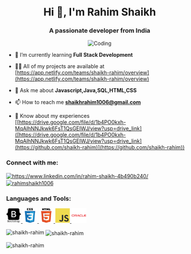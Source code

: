 <h1 align="center">Hi 👋, I'm Rahim Shaikh</h1>
<h3 align="center">A passionate developer from India</h3>
<div align="center"><img   alt="Coding" width="500" src="https://media.licdn.com/dms/image/D5612AQGOmwfIE5mlWA/article-cover_image-shrink_720_1280/0/1674617947228?e=2147483647&v=beta&t=FTU_isQ6VYfV5D_ueFHPWvT8ZqgDeJG3yr8Mi8lpfk0"/>
</div>


- 🌱 I’m currently learning **Full Stack Development**

- 👨‍💻 All of my projects are available at [https://app.netlify.com/teams/shaikh-rahim/overview](https://app.netlify.com/teams/shaikh-rahim/overview)

- 💬 Ask me about **Javascript,Java,SQL,HTML,CSS**

- 📫 How to reach me **shaikhrahim1006@gmail.com**

- 📄 Know about my experiences [[https://drive.google.com/file/d/1b4PO0kxh-MqAlhNNJkwk6FsT1QsGEIWJ/view?usp=drive_link]([https://drive.google.com/file/d/1b4PO0kxh-MqAlhNNJkwk6FsT1QsGEIWJ/view?usp=drive_link](https://github.com/shaikh-rahim)](https://github.com/shaikh-rahim))

<h3 align="left">Connect with me:</h3>
<p align="left">
<a href="https://linkedin.com/in/https://www.linkedin.com/in/rahim-shaikh-4b490b240/" target="blank"><img align="center" src="https://raw.githubusercontent.com/rahuldkjain/github-profile-readme-generator/master/src/images/icons/Social/linked-in-alt.svg" alt="https://www.linkedin.com/in/rahim-shaikh-4b490b240/" height="30" width="40" /></a>
<a href="https://instagram.com/rahimshaikh1006" target="blank"><img align="center" src="https://raw.githubusercontent.com/rahuldkjain/github-profile-readme-generator/master/src/images/icons/Social/instagram.svg" alt="rahimshaikh1006" height="30" width="40" /></a>
</p>

<h3 align="left">Languages and Tools:</h3>
<p align="left"> <a href="https://getbootstrap.com" target="_blank" rel="noreferrer"> <img src="https://raw.githubusercontent.com/devicons/devicon/master/icons/bootstrap/bootstrap-plain-wordmark.svg" alt="bootstrap" width="40" height="40"/> </a> <a href="https://www.w3schools.com/css/" target="_blank" rel="noreferrer"> <img src="https://raw.githubusercontent.com/devicons/devicon/master/icons/css3/css3-original-wordmark.svg" alt="css3" width="40" height="40"/> </a> <a href="https://www.w3.org/html/" target="_blank" rel="noreferrer"> <img src="https://raw.githubusercontent.com/devicons/devicon/master/icons/html5/html5-original-wordmark.svg" alt="html5" width="40" height="40"/> </a> <a href="https://developer.mozilla.org/en-US/docs/Web/JavaScript" target="_blank" rel="noreferrer"> <img src="https://raw.githubusercontent.com/devicons/devicon/master/icons/javascript/javascript-original.svg" alt="javascript" width="40" height="40"/> </a> <a href="https://www.oracle.com/" target="_blank" rel="noreferrer"> <img src="https://raw.githubusercontent.com/devicons/devicon/master/icons/oracle/oracle-original.svg" alt="oracle" width="40" height="40"/> </a> </p>

<p><img align="left" src="https://github-readme-stats.vercel.app/api/top-langs?username=shaikh-rahim&show_icons=true&locale=en&layout=compact" alt="shaikh-rahim" /></p>

<p>&nbsp;<img align="center" src="https://github-readme-stats.vercel.app/api?username=shaikh-rahim&show_icons=true&locale=en" alt="shaikh-rahim" /></p>

<p><img align="center" src="https://github-readme-streak-stats.herokuapp.com/?user=shaikh-rahim&" alt="shaikh-rahim" /></p>
